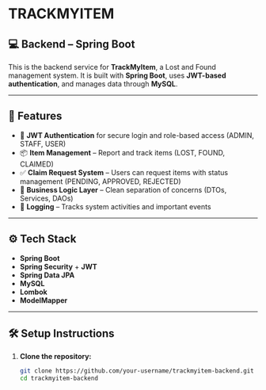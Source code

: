 # TRACKMYITEM

## 💻 Backend – Spring Boot

This is the backend service for **TrackMyItem**, a Lost and Found management system. It is built with **Spring Boot**, uses **JWT-based authentication**, and manages data through **MySQL**.

---

## 🚀 Features

- 🔐 **JWT Authentication** for secure login and role-based access (ADMIN, STAFF, USER)  
- 📦 **Item Management** – Report and track items (LOST, FOUND, CLAIMED)  
- ✅ **Claim Request System** – Users can request items with status management (PENDING, APPROVED, REJECTED)  
- 🧠 **Business Logic Layer** – Clean separation of concerns (DTOs, Services, DAOs)  
- 📝 **Logging** – Tracks system activities and important events  

---

## ⚙️ Tech Stack

- **Spring Boot**  
- **Spring Security** + **JWT**  
- **Spring Data JPA**  
- **MySQL**  
- **Lombok**  
- **ModelMapper**  

---

## 🛠️ Setup Instructions

1. **Clone the repository:**
   ```bash
   git clone https://github.com/your-username/trackmyitem-backend.git
   cd trackmyitem-backend
